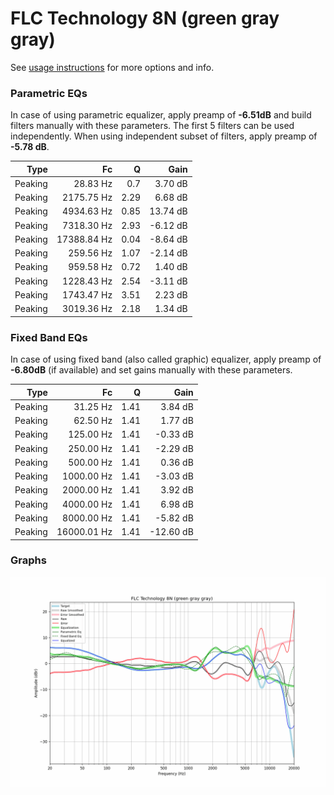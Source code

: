 # FLC Technology 8N (green gray gray)
See [usage instructions](https://github.com/jaakkopasanen/AutoEq#usage) for more options and info.

### Parametric EQs
In case of using parametric equalizer, apply preamp of **-6.51dB** and build filters manually
with these parameters. The first 5 filters can be used independently.
When using independent subset of filters, apply preamp of **-5.78 dB**.

| Type    | Fc          |    Q | Gain     |
|--------:|------------:|-----:|---------:|
| Peaking | 28.83 Hz    | 0.7  | 3.70 dB  |
| Peaking | 2175.75 Hz  | 2.29 | 6.68 dB  |
| Peaking | 4934.63 Hz  | 0.85 | 13.74 dB |
| Peaking | 7318.30 Hz  | 2.93 | -6.12 dB |
| Peaking | 17388.84 Hz | 0.04 | -8.64 dB |
| Peaking | 259.56 Hz   | 1.07 | -2.14 dB |
| Peaking | 959.58 Hz   | 0.72 | 1.40 dB  |
| Peaking | 1228.43 Hz  | 2.54 | -3.11 dB |
| Peaking | 1743.47 Hz  | 3.51 | 2.23 dB  |
| Peaking | 3019.36 Hz  | 2.18 | 1.34 dB  |

### Fixed Band EQs
In case of using fixed band (also called graphic) equalizer, apply preamp of **-6.80dB**
(if available) and set gains manually with these parameters.

| Type    | Fc          |    Q | Gain      |
|--------:|------------:|-----:|----------:|
| Peaking | 31.25 Hz    | 1.41 | 3.84 dB   |
| Peaking | 62.50 Hz    | 1.41 | 1.77 dB   |
| Peaking | 125.00 Hz   | 1.41 | -0.33 dB  |
| Peaking | 250.00 Hz   | 1.41 | -2.29 dB  |
| Peaking | 500.00 Hz   | 1.41 | 0.36 dB   |
| Peaking | 1000.00 Hz  | 1.41 | -3.03 dB  |
| Peaking | 2000.00 Hz  | 1.41 | 3.92 dB   |
| Peaking | 4000.00 Hz  | 1.41 | 6.98 dB   |
| Peaking | 8000.00 Hz  | 1.41 | -5.82 dB  |
| Peaking | 16000.01 Hz | 1.41 | -12.60 dB |

### Graphs
![](./FLC%20Technology%208N%20(green%20gray%20gray).png)